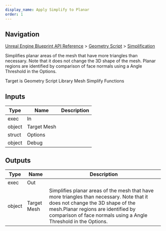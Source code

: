 ```yaml
---
display_name: Apply Simplify to Planar
order: 1
---
```

## Navigation

[Unreal Engine Blueprint API Reference](https://dev.epicgames.com/documentation/en-us/unreal-engine/BlueprintAPI) > [Geometry Script](https://dev.epicgames.com/documentation/en-us/unreal-engine/BlueprintAPI/GeometryScript) > [Simplification](https://dev.epicgames.com/documentation/en-us/unreal-engine/BlueprintAPI/GeometryScript/Simplification)

Simplifies planar areas of the mesh that have more triangles than necessary. Note that it does not change the 3D shape of the mesh.
Planar regions are identified by comparison of face normals using a Angle Threshold in the Options.

Target is Geometry Script Library Mesh Simplify Functions

## Inputs

| Type | Name | Description |
| --- | --- | --- |
| exec | In |  |
| object | Target Mesh |  |
| struct | Options |  |
| object | Debug |  |

## Outputs

| Type | Name | Description |
| --- | --- | --- |
| exec | Out |  |
| object | Target Mesh | Simplifies planar areas of the mesh that have more triangles than necessary. Note that it does not change the 3D shape of the mesh.Planar regions are identified by comparison of face normals using a Angle Threshold in the Options. |
